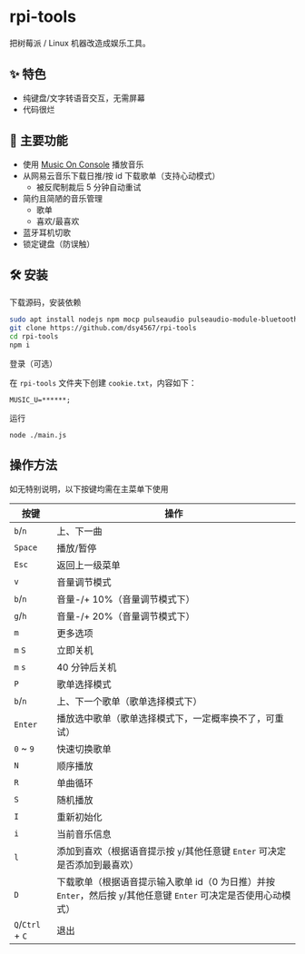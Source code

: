 # rpi-tools

把树莓派 / Linux 机器改造成娱乐工具。

## ✨ 特色

-   纯键盘/文字转语音交互，无需屏幕
-   代码很烂

## 💩 主要功能

-   使用 [Music On Console](https://github.com/jonsafari/mocp) 播放音乐
-   从网易云音乐下载日推/按 id 下载歌单（支持心动模式）
    -   被反爬制裁后 5 分钟自动重试
-   简约且简陋的音乐管理
    -   歌单
    -   喜欢/最喜欢
-   蓝牙耳机切歌
-   锁定键盘（防误触）

## 🛠 安装

下载源码，安装依赖

```bash
sudo apt install nodejs npm mocp pulseaudio pulseaudio-module-bluetooth espeak
git clone https://github.com/dsy4567/rpi-tools
cd rpi-tools
npm i
```

登录（可选）

在 `rpi-tools` 文件夹下创建 `cookie.txt`，内容如下：

```
MUSIC_U=******;
```

运行

```
node ./main.js
```

## 操作方法

如无特别说明，以下按键均需在主菜单下使用

| 按键             | 操作                                                                                                              |
| ---------------- | ----------------------------------------------------------------------------------------------------------------- |
| `b`/`n`          | 上、下一曲                                                                                                        |
| `Space`          | 播放/暂停                                                                                                         |
| `Esc`            | 返回上一级菜单                                                                                                    |
| `v`              | 音量调节模式                                                                                                      |
| `b`/`n`          | 音量-/+ 10%（音量调节模式下）                                                                                     |
| `g`/`h`          | 音量-/+ 20%（音量调节模式下）                                                                                     |
| `m`              | 更多选项                                                                                                          |
| `m` `S`          | 立即关机                                                                                                          |
| `m` `s`          | 40 分钟后关机                                                                                                     |
| `P`              | 歌单选择模式                                                                                                      |
| `b`/`n`          | 上、下一个歌单（歌单选择模式下）                                                                                  |
| `Enter`          | 播放选中歌单（歌单选择模式下，一定概率换不了，可重试）                                                            |
| `0` ~ `9`        | 快速切换歌单                                                                                                      |
| `N`              | 顺序播放                                                                                                          |
| `R`              | 单曲循环                                                                                                          |
| `S`              | 随机播放                                                                                                          |
| `I`              | 重新初始化                                                                                                        |
| `i`              | 当前音乐信息                                                                                                      |
| `l`              | 添加到喜欢（根据语音提示按 `y`/其他任意键 `Enter` 可决定是否添加到最喜欢）                                        |
| `D`              | 下载歌单（根据语音提示输入歌单 id（0 为日推）并按 `Enter`，然后按 `y`/其他任意键 `Enter` 可决定是否使用心动模式） |
| `Q`/`Ctrl` + `C` | 退出                                                                                                              |
